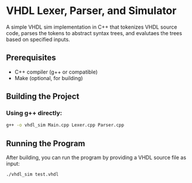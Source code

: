 # VHDL Lexer, Parser, and Simulator

A simple VHDL sim implementation in C++ that tokenizes VHDL source code, parses the tokens to abstract syntax trees, and evalutaes the trees based on specified inputs.

## Prerequisites

- C++ compiler (g++ or compatible)
- Make (optional, for building)

## Building the Project

### Using g++ directly:

```bash
g++ -o vhdl_sim Main.cpp Lexer.cpp Parser.cpp
```

## Running the Program

After building, you can run the program by providing a VHDL source file as input:

```bash
./vhdl_sim test.vhdl
```

